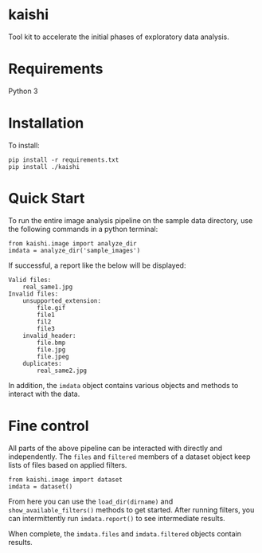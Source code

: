 # kaishi
Tool kit to accelerate the initial phases of exploratory data analysis.

# Requirements
Python 3

# Installation
To install:
```
pip install -r requirements.txt
pip install ./kaishi
```

# Quick Start
To run the entire image analysis pipeline on the sample data directory, use the following commands in a python terminal:
```
from kaishi.image import analyze_dir
imdata = analyze_dir('sample_images')
```
If successful, a report like the below will be displayed:
```
Valid files:
	real_same1.jpg
Invalid files:
	unsupported_extension:
		file.gif
		file1
		fil2
		file3
	invalid_header:
		file.bmp
		file.jpg
		file.jpeg
	duplicates:
		real_same2.jpg
```
In addition, the `imdata` object contains various objects and methods to interact with the data.

# Fine control
All parts of the above pipeline can be interacted with directly and independently. The `files` and `filtered` members of a dataset object keep lists of files based on applied filters.

```
from kaishi.image import dataset
imdata = dataset()
```
From here you can use the `load_dir(dirname)` and `show_available_filters()` methods to get started. After running filters, you can intermittently run `imdata.report()` to see intermediate results.

When complete, the `imdata.files` and `imdata.filtered` objects contain results.
